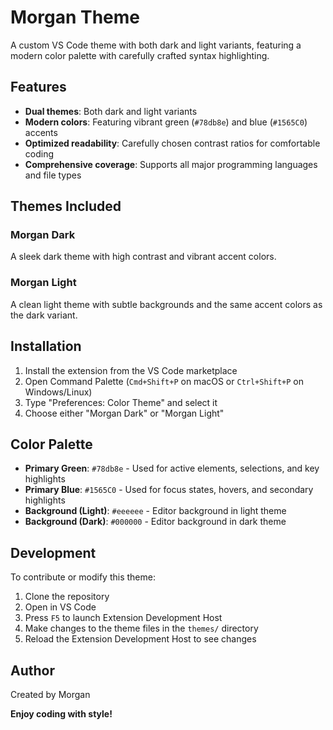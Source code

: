 # Morgan Theme

A custom VS Code theme with both dark and light variants, featuring a modern color palette with carefully crafted syntax highlighting.

## Features

- **Dual themes**: Both dark and light variants
- **Modern colors**: Featuring vibrant green (`#78db8e`) and blue (`#1565C0`) accents
- **Optimized readability**: Carefully chosen contrast ratios for comfortable coding
- **Comprehensive coverage**: Supports all major programming languages and file types

## Themes Included

### Morgan Dark

A sleek dark theme with high contrast and vibrant accent colors.

### Morgan Light

A clean light theme with subtle backgrounds and the same accent colors as the dark variant.

## Installation

1. Install the extension from the VS Code marketplace
2. Open Command Palette (`Cmd+Shift+P` on macOS or `Ctrl+Shift+P` on Windows/Linux)
3. Type "Preferences: Color Theme" and select it
4. Choose either "Morgan Dark" or "Morgan Light"

## Color Palette

- **Primary Green**: `#78db8e` - Used for active elements, selections, and key highlights
- **Primary Blue**: `#1565C0` - Used for focus states, hovers, and secondary highlights
- **Background (Light)**: `#eeeeee` - Editor background in light theme
- **Background (Dark)**: `#000000` - Editor background in dark theme

## Development

To contribute or modify this theme:

1. Clone the repository
2. Open in VS Code
3. Press `F5` to launch Extension Development Host
4. Make changes to the theme files in the `themes/` directory
5. Reload the Extension Development Host to see changes

## Author

Created by Morgan

**Enjoy coding with style!**
